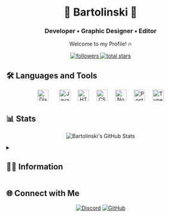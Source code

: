 <h1 align="center">💙 Bartolinski 💙</h1>
<h3 align="center">Developer • Graphic Designer • Editor</h3>

<p align="center">Welcome to my Profile! 🔥</p>

<p align="center">
  <a href="https://github.com/Bartolinski4?tab=followers">
    <img alt="followers" title="Follow me on Github" src="https://custom-icon-badges.demolab.com/github/followers/mOnteySZEF?color=236ad3&labelColor=1155ba&style=for-the-badge&logo=person-add&label=Follow&logoColor=white"/>
  </a>
  <a href="https://github.com/Bartolinski4?tab=repositories&sort=stargazers">
    <img alt="total stars" title="Total stars on GitHub" src="https://custom-icon-badges.demolab.com/github/stars/mOnteySZEF?color=55960c&style=for-the-badge&labelColor=488207&logo=star"/>
  </a>
</p>

## 🛠 Languages and Tools
<div align="center">
  <img src="https://cdn.jsdelivr.net/gh/devicons/devicon/icons/discordjs/discordjs-original.svg" height="30" alt="Discord.js logo" />
  <img width="20" />
  <img src="https://cdn.jsdelivr.net/gh/devicons/devicon/icons/javascript/javascript-original.svg" height="30" alt="JavaScript logo" />
  <img width="12" />
  <img src="https://cdn.jsdelivr.net/gh/devicons/devicon/icons/html5/html5-original.svg" height="30" alt="HTML5 logo" />
  <img width="12" />
  <img src="https://cdn.jsdelivr.net/gh/devicons/devicon/icons/css3/css3-original.svg" height="30" alt="CSS3 logo" />
  <img width="12" />
  <img src="https://cdn.jsdelivr.net/gh/devicons/devicon/icons/nodejs/nodejs-original.svg" height="30" alt="Node.js logo" />
  <img width="12" />
  <img src="https://cdn.jsdelivr.net/gh/devicons/devicon/icons/postgresql/postgresql-original.svg" height="30" alt="PostgreSQL logo" />
  <img width="12" />
  <img src="https://cdn.jsdelivr.net/gh/devicons/devicon/icons/typescript/typescript-original.svg" height="30" alt="TypeScript logo" />
</div>

## 📊 Stats

<p align="center">
  <img src="https://github-readme-stats.vercel.app/api?username=Bartolinski4&show_icons=true&theme=radical&cacheSeconds=3600"
    alt="Bartolinski's GitHub Stats" />
</p>

<details>
  <summary><h2>👨‍💻 Information</h2></summary>
  <p align="center">
SOON
  </p>
</details>


## 🌐 Connect with Me
<p align="center">
  <a href="https://discord.com/users/717048566396354582"><img src="https://img.shields.io/badge/Discord-Bartolinski-7289DA?logo=discord&logoColor=white" alt="Discord"></a>
  <a href="https://github.com/Bartolinski4"><img src="https://img.shields.io/badge/GitHub-Bartolinski4-333?logo=github&logoColor=white" alt="GitHub"></a>
</p>
